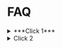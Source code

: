  


# FAQ
<details>
  <summary>
   ***Click 1***
 </summary>
 
</details


<hr>


<details>
  <summary>Click 2
 </summary>
 
</details
 
